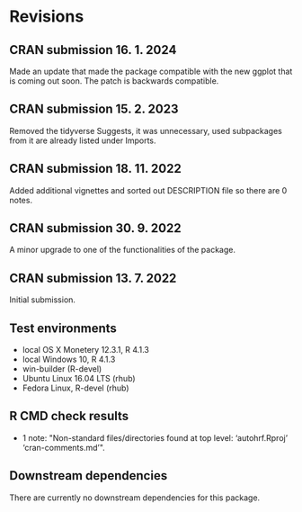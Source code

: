 # Revisions

## CRAN submission 16. 1. 2024

Made an update that made the package compatible with the new ggplot that is coming out soon. The patch is backwards compatible.

## CRAN submission 15. 2. 2023

Removed the tidyverse Suggests, it was unnecessary, used subpackages from it are already listed under Imports.

## CRAN submission 18. 11. 2022

Added additional vignettes and sorted out DESCRIPTION file so there are 0 notes.

## CRAN submission 30. 9. 2022

A minor upgrade to one of the functionalities of the package.

## CRAN submission 13. 7. 2022

Initial submission.

## Test environments

* local OS X Monetery 12.3.1, R 4.1.3
* local Windows 10, R 4.1.3
* win-builder (R-devel)
* Ubuntu Linux 16.04 LTS (rhub)
* Fedora Linux, R-devel (rhub)

## R CMD check results

* 1 note: "Non-standard files/directories found at top level: ‘autohrf.Rproj’ ‘cran-comments.md’".

## Downstream dependencies

There are currently no downstream dependencies for this package.

